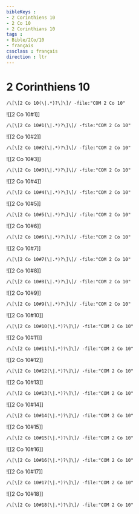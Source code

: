 ```yaml
---
bibleKeys : 
- 2 Corinthiens 10
- 2 Co 10
- 2 Corinthians 10
tags : 
- Bible/2Co/10
- français
cssclass : français
direction : ltr
---
```


# 2 Corinthiens 10

```query
/\[\[2 Co 10(\|.*)?\]\]/ -file:"COM 2 Co 10"
```



![[2 Co 10#1]]

```query
/\[\[2 Co 10#1(\|.*)?\]\]/ -file:"COM 2 Co 10"
```

![[2 Co 10#2]]

```query
/\[\[2 Co 10#2(\|.*)?\]\]/ -file:"COM 2 Co 10"
```

![[2 Co 10#3]]

```query
/\[\[2 Co 10#3(\|.*)?\]\]/ -file:"COM 2 Co 10"
```

![[2 Co 10#4]]

```query
/\[\[2 Co 10#4(\|.*)?\]\]/ -file:"COM 2 Co 10"
```

![[2 Co 10#5]]

```query
/\[\[2 Co 10#5(\|.*)?\]\]/ -file:"COM 2 Co 10"
```

![[2 Co 10#6]]

```query
/\[\[2 Co 10#6(\|.*)?\]\]/ -file:"COM 2 Co 10"
```

![[2 Co 10#7]]

```query
/\[\[2 Co 10#7(\|.*)?\]\]/ -file:"COM 2 Co 10"
```

![[2 Co 10#8]]

```query
/\[\[2 Co 10#8(\|.*)?\]\]/ -file:"COM 2 Co 10"
```

![[2 Co 10#9]]

```query
/\[\[2 Co 10#9(\|.*)?\]\]/ -file:"COM 2 Co 10"
```

![[2 Co 10#10]]

```query
/\[\[2 Co 10#10(\|.*)?\]\]/ -file:"COM 2 Co 10"
```

![[2 Co 10#11]]

```query
/\[\[2 Co 10#11(\|.*)?\]\]/ -file:"COM 2 Co 10"
```

![[2 Co 10#12]]

```query
/\[\[2 Co 10#12(\|.*)?\]\]/ -file:"COM 2 Co 10"
```

![[2 Co 10#13]]

```query
/\[\[2 Co 10#13(\|.*)?\]\]/ -file:"COM 2 Co 10"
```

![[2 Co 10#14]]

```query
/\[\[2 Co 10#14(\|.*)?\]\]/ -file:"COM 2 Co 10"
```

![[2 Co 10#15]]

```query
/\[\[2 Co 10#15(\|.*)?\]\]/ -file:"COM 2 Co 10"
```

![[2 Co 10#16]]

```query
/\[\[2 Co 10#16(\|.*)?\]\]/ -file:"COM 2 Co 10"
```

![[2 Co 10#17]]

```query
/\[\[2 Co 10#17(\|.*)?\]\]/ -file:"COM 2 Co 10"
```

![[2 Co 10#18]]

```query
/\[\[2 Co 10#18(\|.*)?\]\]/ -file:"COM 2 Co 10"
```

